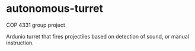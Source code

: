 # autonomous-turret
COP 4331 group project

Ardunio turret that fires projectiles based on detection of sound, or manual instruction. 

